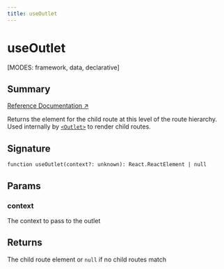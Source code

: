 ```yaml
---
title: useOutlet
---
```


# useOutlet

<!--
⚠️ ⚠️ IMPORTANT ⚠️ ⚠️ 

Thank you for helping improve our documentation!

This file is auto-generated from the JSDoc comments in the source
code, so please edit the JSDoc comments in the file below and this
file will be re-generated once those changes are merged.

https://github.com/remix-run/react-router/blob/main/packages/react-router/lib/hooks.tsx
-->

[MODES: framework, data, declarative]

## Summary

[Reference Documentation ↗](https://api.reactrouter.com/v7/functions/react_router.index.useOutlet.html)

Returns the element for the child route at this level of the route
hierarchy. Used internally by [`<Outlet>`](../components/Outlet) to render child
routes.

## Signature

```tsx
function useOutlet(context?: unknown): React.ReactElement | null
```

## Params

### context

The context to pass to the outlet

## Returns

The child route element or `null` if no child routes match

